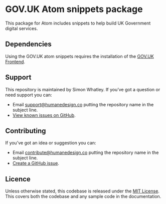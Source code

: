# GOV.UK Atom snippets package

This package for Atom includes snippets to help build UK Government digital services.

## Dependencies
Using the GOV.UK atom snippets requires the installation of the [GOV.UK Frontend](https://www.npmjs.com/package/govuk-frontend).

## Support
This repository is maintained by Simon Whatley. If you’ve got a question or need support you can:

* Email support@humanedesign.co putting the repository name in the subject line.
* [View known issues on GitHub](https://github.com/simonwhatley/govuk-atom-snippets-package/issues).

## Contributing
If you’ve got an idea or suggestion you can:

* Email contribute@humanedesign.co putting the repository name in the subject line.
* [Create a GitHub issue](https://github.com/simonwhatley/govuk-atom-snippets-package/issues).

## Licence
Unless otherwise stated, this codebase is released under the [MIT License](https://github.com/simonwhatley/govuk-atom-snippets-package/blob/master/LICENSE). This covers both the codebase and any sample code in the documentation.
